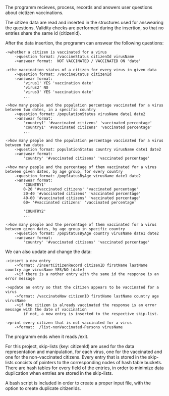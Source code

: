 The programm recieves, process, records and answers user questions about cictizen vaccinations.

The citizen data are read and inserted in the structures used for answearing the questions.
Validity checks are performed during the insertion, so that no entries share the same id (citizenId).

After the data insertion, the programm can answear the following questions:

	->whether a citizen is vaccinated for a virus
		->question format: /vaccineStatus citizenId virusName
		->answear format:  NOT VACCINATED / VACCINATED ON 'date'

	->the vaccination status of a citizen for every virus in given data
		->question format: /vaccineStatus citizenId
		->answear format:  
			'virus1' YES 'vaccination date'
			'virus2' NO
			'virus3' YES 'vaccination date'
			...

	->how many people and the population percentage vaccinated for a virus between two dates, in a specific country
		->question format: /populationStatus virusName date1 date2
		->answear format:
			'country1' '#vaccinated citizens' 'vaccinated percentage'
			'country1' '#vaccinated citizens' 'vaccinated percentage'
			...

	->how many people and the population percentage vaccinated for a virus between two dates
		->question format: populationStatus country virusName date1 date2
		->answear format:
			'country' '#vaccinated citizens' 'vaccinated percentage'

	->how many people and the percentage of them vaccinated for a virus between given dates, by age group, for every country
		->question format: /popStatusByAge virusName date1 date2
		->answear format:
			'COUNTRY1' 
			0-20 '#vaccinated citizens' 'vaccinated percentage'
			20-40 '#vaccinated citizens' 'vaccinated percentage'
			40-60 '#vaccinated citizens' 'vaccinated percentage'
			60+ '#vaccinated citizens' 'vaccinated percentage'

			'COUNTRY2'
			...

	->how many people and the percentage of them vaccinated for a virus between given dates, by age group in specific country
		->question format: /popStatusByAge country virusName date1 date2
		->answear format:
			'country' '#vaccinated citizens' 'vaccinated percentage'

We can also update and change the data:

	->insert a new entry
		->format: /insertCitizenRecord citizenID firstName lastName country age virusName YES/NO [date]
		->if there is a nother entry with the same id the response is an error message

	->update an entry so that the citizen appears to be vaccinated for a virus
		->format: /vaccinateNow citizenID firstName lastName country age virusName 
		->if the citizen is already vaccinated the response is an error message with the date of vaccination
			if not, a new entry is inserted to the respective skip-list.

	->print every citizen that is not vaccinated for a virus
		->format:  /list-nonVaccinated-Persons virusName

The programm ends when it reads /exit.

For this project, skip-lists (key: citizenId) are used for the data representation and manipulation, for each virus,
one for the vaccinated and one for the non-vaccinated citizens. Every entry that is stored in the skip-lists concists of pointers to the corresponding nodes of hash table buckets. There are hash tables for every field of the entries, in order to minimize data duplication when entries are stored in the skip-lists.

A bash script is included in order to create a proper input file, with the option to create duplicate citizenIds.
